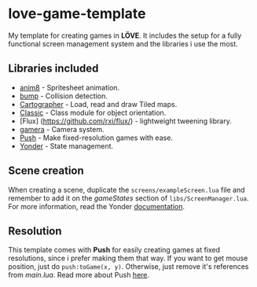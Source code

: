 # love-game-template
My template for creating games in **LÖVE**. It includes the setup for a fully functional screen management system and the libraries i use the most.

## Libraries included
* [anim8](https://github.com/kikito/anim8) - Spritesheet animation.
* [bump](https://github.com/kikito/bump.lua) - Collision detection.
* [Cartographer](https://github.com/tesselode/cartographer) - Load, read and draw Tiled maps.
* [Classic](https://github.com/rxi/classic/) - Class module for object orientation.
* [Flux] (https://github.com/rxi/flux/) - lightweight tweening library.
* [gamera](https://github.com/kikito/gamera) - Camera system.
* [Push](https://github.com/Ulydev/push) - Make fixed-resolution games with ease.
* [Yonder](https://github.com/thenerdie/Yonder) - State management.

## Scene creation
When creating a scene, duplicate the ```screens/exampleScreen.lua``` file and remember to add it on the *gameStates* section of ```libs/ScreenManager.lua```. For more information, read the Yonder [documentation](https://github.com/thenerdie/Yonder).

## Resolution
This template comes with **Push** for easily creating games at fixed resolutions, since i prefer making them that way. If you want to get mouse position, just do ```push:toGame(x, y)```. Otherwise, just remove it's references from *main.lua*. Read more about Push [here](https://github.com/Ulydev/push).